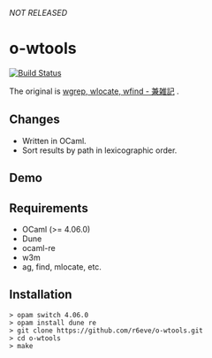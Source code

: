 *NOT RELEASED*

o-wtools
========
[![Build Status][]][CI Results]

The original is [wgrep, wlocate, wfind - 兼雑記][original] .

## Changes

* Written in OCaml.
* Sort results by path in lexicographic order.

## Demo

## Requirements

* OCaml (>= 4.06.0)
* Dune
* ocaml-re
* w3m
* ag, find, mlocate, etc.

## Installation

```console
> opam switch 4.06.0
> opam install dune re
> git clone https://github.com/r6eve/o-wtools.git
> cd o-wtools
> make
```

[Build Status]: https://travis-ci.org/r6eve/o-wtools.svg?branch=master
[CI Results]: https://travis-ci.org/r6eve/o-wtools
[original]: http://shinh.hatenablog.com/entry/20070429/1177827792
